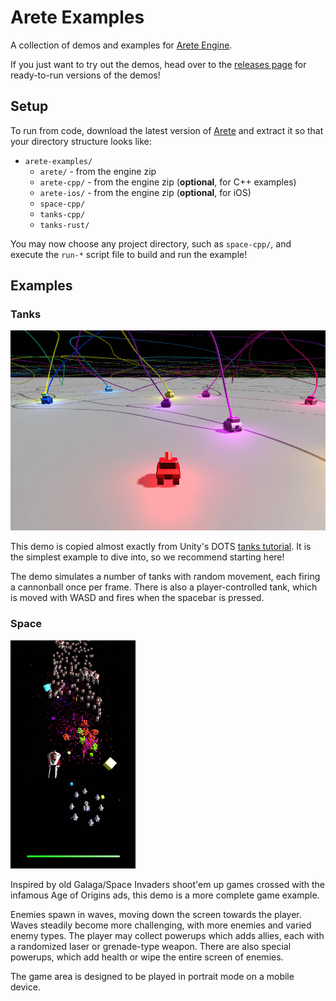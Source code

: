 # Arete Examples

A collection of demos and examples for [Arete Engine](https://github.com/aretegames/arete-engine).

If you just want to try out the demos, head over to the [releases page](https://github.com/aretegames/arete-examples/releases) for ready-to-run versions of the demos!

## Setup

To run from code, download the latest version of [Arete](https://github.com/aretegames/arete-engine/releases/tag/v0.1.0) and extract it so that your directory structure looks like:

- `arete-examples/`
    - `arete/` - from the engine zip
    - `arete-cpp/` - from the engine zip (**optional**, for C++ examples)
    - `arete-ios/` - from the engine zip (**optional**, for iOS)
    - `space-cpp/`
    - `tanks-cpp/`
    - `tanks-rust/`

You may now choose any project directory, such as `space-cpp/`, and execute the `run-*` script file to build and run the example!

## Examples

### Tanks

<img src="assets/tanks.jpg" height="320">

This demo is copied almost exactly from Unity's DOTS [tanks tutorial](https://github.com/Unity-Technologies/EntityComponentSystemSamples/blob/master/EntitiesSamples/Assets/Tutorials/Tanks/README.md). It is the simplest example to dive into, so we recommend starting here!

The demo simulates a number of tanks with random movement, each firing a cannonball once per frame. There is also a player-controlled tank, which is moved with WASD and fires when the spacebar is pressed.

### Space

<img src="assets/space.jpg" width="200">

Inspired by old Galaga/Space Invaders shoot'em up games crossed with the infamous Age of Origins ads, this demo is a more complete game example.

Enemies spawn in waves, moving down the screen towards the player. Waves steadily become more challenging, with more enemies and varied enemy types. The player may collect powerups which adds allies, each with a randomized laser or grenade-type weapon. There are also special powerups, which add health or wipe the entire screen of enemies.

The game area is designed to be played in portrait mode on a mobile device.
